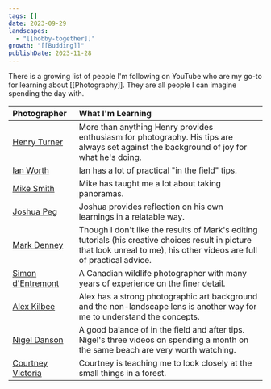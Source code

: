```yaml
---
tags: []
date: 2023-09-29
landscapes:
  - "[[hobby-together]]"
growth: "[[Budding]]"
publishDate: 2023-11-28
---
```

There is a growing list of people I'm following on YouTube who are my go-to for learning about [[Photography]]. They are all people I can imagine spending the day with.

| Photographer | What I'm Learning |
| :--- | :--- |
| [Henry Turner](https://www.youtube.com/@HenryTurnerphoto) | More than anything Henry provides enthusiasm for photography. His tips are always set against the background of joy for what he's doing. |
| [Ian Worth](https://www.youtube.com/@ian_worth) | Ian has a lot of practical "in the field" tips. |
| [Mike Smith](https://www.youtube.com/@mikesphotography) | Mike has taught me a lot about taking panoramas. |
| [Joshua Peg](https://www.youtube.com/@TheJoshuaPeg) | Joshua provides reflection on his own learnings in a relatable way. |
| [Mark Denney](https://www.youtube.com/@MarkDenneyPhoto) | Though I don't like the results of Mark's editing tutorials (his creative choices result in picture that look unreal to me), his other videos are full of practical advice. |
| [Simon d'Entremont](https://www.youtube.com/@simon_dentremont) | A Canadian wildlife photographer with many years of experience on the finer detail. |
| [Alex Kilbee](https://www.youtube.com/@ThePhotographicEye) | Alex has a strong photographic art background and the non-landscape lens is another way for me to understand the concepts. |
| [Nigel Danson](https://www.youtube.com/@NigelDanson) | A good balance of in the field and after tips. Nigel's three videos on spending a month on the same beach are very worth watching. |
| [Courtney Victoria](https://www.youtube.com/@CourtneyVictoria) | Courtney is teaching me to look closely at the small things in a forest. |
